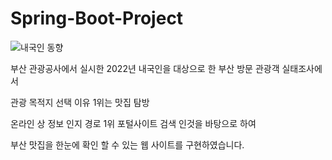 # Spring-Boot-Project

![내국인 동향](https://github.com/ssoyeonnii/Spring-Boot-Project/assets/147587808/bab8bf3f-c416-4fed-9640-20261e4d71e9)

부산 관광공사에서 실시한 2022년 내국인을 대상으로 한 부산 방문 관광객 실태조사에서

관광 목적지 선택 이유 1위는 맛집 탐방

온라인 상 정보 인지 경로 1위 포털사이트 검색 인것을 바탕으로 하여

부산 맛집을 한눈에 확인 할 수 있는 웹 사이트를 구현하였습니다.
